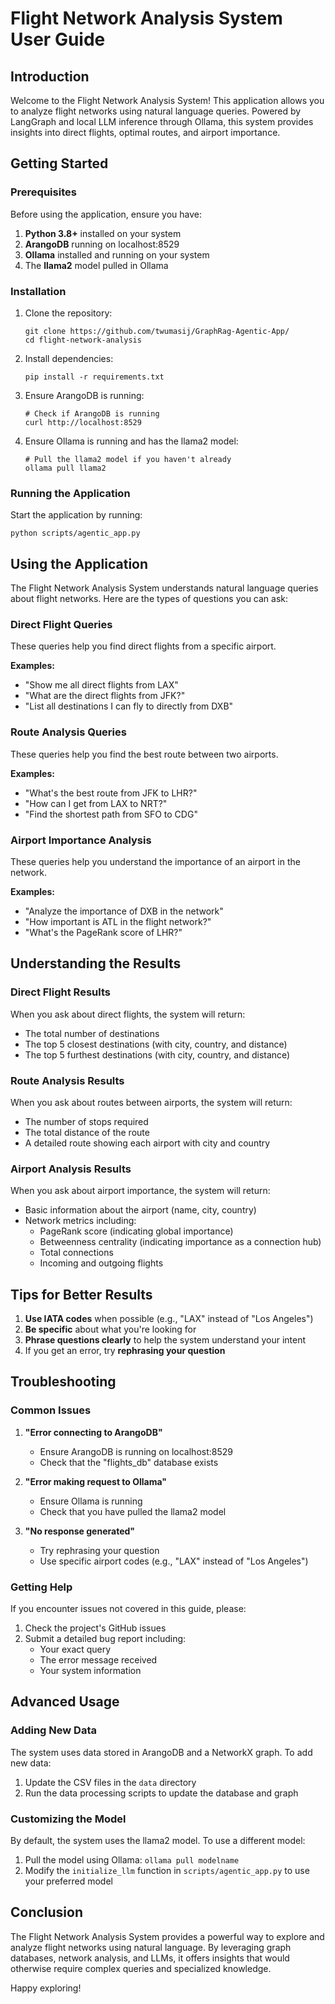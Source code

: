 # Flight Network Analysis System User Guide

## Introduction

Welcome to the Flight Network Analysis System! This application allows you to analyze flight networks using natural language queries. Powered by LangGraph and local LLM inference through Ollama, this system provides insights into direct flights, optimal routes, and airport importance.

## Getting Started

### Prerequisites

Before using the application, ensure you have:

1. **Python 3.8+** installed on your system
2. **ArangoDB** running on localhost:8529
3. **Ollama** installed and running on your system
4. The **llama2** model pulled in Ollama

### Installation

1. Clone the repository:
   ```
   git clone https://github.com/twumasij/GraphRag-Agentic-App/
   cd flight-network-analysis
   ```

2. Install dependencies:
   ```
   pip install -r requirements.txt
   ```

3. Ensure ArangoDB is running:
   ```
   # Check if ArangoDB is running
   curl http://localhost:8529
   ```

4. Ensure Ollama is running and has the llama2 model:
   ```
   # Pull the llama2 model if you haven't already
   ollama pull llama2
   ```

### Running the Application

Start the application by running:

```
python scripts/agentic_app.py
```

## Using the Application

The Flight Network Analysis System understands natural language queries about flight networks. Here are the types of questions you can ask:

### Direct Flight Queries

These queries help you find direct flights from a specific airport.

**Examples:**
- "Show me all direct flights from LAX"
- "What are the direct flights from JFK?"
- "List all destinations I can fly to directly from DXB"

### Route Analysis Queries

These queries help you find the best route between two airports.

**Examples:**
- "What's the best route from JFK to LHR?"
- "How can I get from LAX to NRT?"
- "Find the shortest path from SFO to CDG"

### Airport Importance Analysis

These queries help you understand the importance of an airport in the network.

**Examples:**
- "Analyze the importance of DXB in the network"
- "How important is ATL in the flight network?"
- "What's the PageRank score of LHR?"

## Understanding the Results

### Direct Flight Results

When you ask about direct flights, the system will return:
- The total number of destinations
- The top 5 closest destinations (with city, country, and distance)
- The top 5 furthest destinations (with city, country, and distance)

### Route Analysis Results

When you ask about routes between airports, the system will return:
- The number of stops required
- The total distance of the route
- A detailed route showing each airport with city and country

### Airport Analysis Results

When you ask about airport importance, the system will return:
- Basic information about the airport (name, city, country)
- Network metrics including:
  - PageRank score (indicating global importance)
  - Betweenness centrality (indicating importance as a connection hub)
  - Total connections
  - Incoming and outgoing flights

## Tips for Better Results

1. **Use IATA codes** when possible (e.g., "LAX" instead of "Los Angeles")
2. **Be specific** about what you're looking for
3. **Phrase questions clearly** to help the system understand your intent
4. If you get an error, try **rephrasing your question**

## Troubleshooting

### Common Issues

1. **"Error connecting to ArangoDB"**
   - Ensure ArangoDB is running on localhost:8529
   - Check that the "flights_db" database exists

2. **"Error making request to Ollama"**
   - Ensure Ollama is running
   - Check that you have pulled the llama2 model

3. **"No response generated"**
   - Try rephrasing your question
   - Use specific airport codes (e.g., "LAX" instead of "Los Angeles")

### Getting Help

If you encounter issues not covered in this guide, please:
1. Check the project's GitHub issues
2. Submit a detailed bug report including:
   - Your exact query
   - The error message received
   - Your system information

## Advanced Usage

### Adding New Data

The system uses data stored in ArangoDB and a NetworkX graph. To add new data:

1. Update the CSV files in the `data` directory
2. Run the data processing scripts to update the database and graph

### Customizing the Model

By default, the system uses the llama2 model. To use a different model:

1. Pull the model using Ollama: `ollama pull modelname`
2. Modify the `initialize_llm` function in `scripts/agentic_app.py` to use your preferred model

## Conclusion

The Flight Network Analysis System provides a powerful way to explore and analyze flight networks using natural language. By leveraging graph databases, network analysis, and LLMs, it offers insights that would otherwise require complex queries and specialized knowledge.

Happy exploring! 